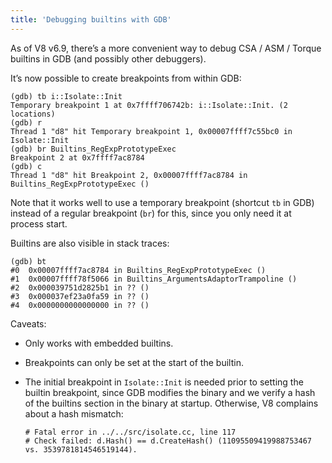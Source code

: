 ```yaml
---
title: 'Debugging builtins with GDB'
---
```

As of V8 v6.9, there’s a more convenient way to debug CSA / ASM / Torque builtins in GDB (and possibly other debuggers).

It’s now possible to create breakpoints from within GDB:

```
(gdb) tb i::Isolate::Init
Temporary breakpoint 1 at 0x7ffff706742b: i::Isolate::Init. (2 locations)
(gdb) r
Thread 1 "d8" hit Temporary breakpoint 1, 0x00007ffff7c55bc0 in Isolate::Init
(gdb) br Builtins_RegExpPrototypeExec
Breakpoint 2 at 0x7ffff7ac8784
(gdb) c
Thread 1 "d8" hit Breakpoint 2, 0x00007ffff7ac8784 in Builtins_RegExpPrototypeExec ()
```

Note that it works well to use a temporary breakpoint (shortcut `tb` in GDB) instead of a regular breakpoint (`br`) for this, since you only need it at process start.

Builtins are also visible in stack traces:

```
(gdb) bt
#0  0x00007ffff7ac8784 in Builtins_RegExpPrototypeExec ()
#1  0x00007ffff78f5066 in Builtins_ArgumentsAdaptorTrampoline ()
#2  0x000039751d2825b1 in ?? ()
#3  0x000037ef23a0fa59 in ?? ()
#4  0x0000000000000000 in ?? ()
```

Caveats:

- Only works with embedded builtins.
- Breakpoints can only be set at the start of the builtin.
- The initial breakpoint in `Isolate::Init` is needed prior to setting the builtin breakpoint, since GDB modifies the binary and we verify a hash of the builtins section in the binary at startup. Otherwise, V8 complains about a hash mismatch:

    ```
    # Fatal error in ../../src/isolate.cc, line 117
    # Check failed: d.Hash() == d.CreateHash() (11095509419988753467 vs. 3539781814546519144).
    ```
